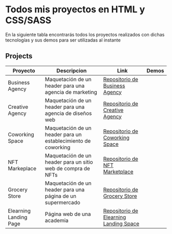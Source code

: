 # Todos mis proyectos en HTML y CSS/SASS

En la siguiente tabla encontrarás todos los proyectos realizados con dichas tecnologías y sus demos para ser utilizadas al instante

## Projects

| Proyecto               | Descripcion                                                   | Link                                                                                                   | Demos                                     | 
|------------------------|---------------------------------------------------------------|--------------------------------------------------------------------------------------------------------|-------------------------------------------|
| Business Agency        | Maquetación de un header para una agencia de marketing        | [Repositorio de Business Agency](https://github.com/kaeedev/Proyecto-1-Business-Agency)                |
| Creative Agency        | Maquetación de un header para una agencia de diseños web      | [Repositorio de Creative Agency](https://github.com/kaeedev/Proyecto-2-Creative-Agency)                |
| Coworking Space        | Maquetación de un header para un establecimiento de coworking | [Repositorio de Coworking Space](https://github.com/kaeedev/Proyecto-3-Coworking-Space)                |
| NFT Markeplace         | Maquetación de un header para un sitio web de compra de NFTs  | [Repositorio de NFT Marketplace](https://github.com/kaeedev/Proyecto-4-NFT-MarketPlace)                |
| Grocery Store          | Maquetación de un header para una página de un supermercado   | [Repositorio de Grocery Store](https://github.com/kaeedev/Proyecto-5-Grocery-Store)                    |
| Elearning Landing Page | Página web de una academia                                    | [Repositorio de Elearning Landing Space](https://github.com/kaeedev/Proyecto-6-Elearning-Landing-Page) |



